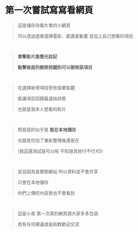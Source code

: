 第一次嘗試寫寫看網頁
===

>這是儲存待看片單的小網頁
>
>可以透過選單選擇電影、劇還是動畫 並加上自己想看的項目
>  
<br/>


> __單擊影片能螢光註記__
> 
> __點擊後面的刪除按鍵則可以刪除該項目__
>
<br/>


>在選擇新增項目旁有個重製鍵
>
>能讓項目回歸最遠始狀態
>
>也就是我本人想看的影片
>
<br/>


>照我寫的似乎是 __能在本地儲存__
>
>也就是你加了重新整理後還是在
>
>(我這邊測試是可以啦 不知道其他行不行XD)
>
<br/>


>並且因為是靜態網站 所以資料並不會共享
>
>只會在本地儲存
>
>你們上傳的內容我也不會看到
>
<br/>


>這是小弟 第一次寫的網頁請大家多多包涵
>
>若有任何建議或是指教歡迎交流  

